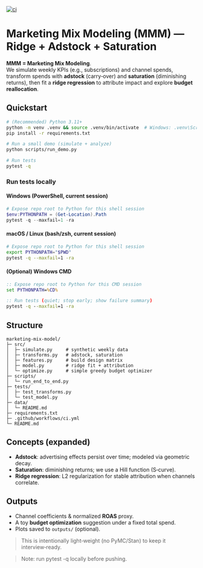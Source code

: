 [![ci](https://github.com/niisaban/marketing-mix-model/actions/workflows/ci.yml/badge.svg)](https://github.com/niisaban/marketing-mix-model/actions/workflows/ci.yml)


# Marketing Mix Modeling (MMM) — Ridge + Adstock + Saturation

**MMM = Marketing Mix Modeling**.  
We simulate weekly KPIs (e.g., subscriptions) and channel spends, transform spends with **adstock** (carry‑over) and **saturation** (diminishing returns), then fit a **ridge regression** to attribute impact and explore **budget reallocation**.

## Quickstart
```bash
# (Recommended) Python 3.11+
python -m venv .venv && source .venv/bin/activate  # Windows: .venv\Scripts\activate
pip install -r requirements.txt

# Run a small demo (simulate + analyze)
python scripts/run_demo.py

# Run tests
pytest -q
```
### Run tests locally

#### Windows (PowerShell, current session)
```powershell
# Expose repo root to Python for this shell session
$env:PYTHONPATH = (Get-Location).Path
pytest -q --maxfail=1 -ra
```

#### macOS / Linux (bash/zsh, current session)
```bash
# Expose repo root to Python for this shell session
export PYTHONPATH="$PWD"
pytest -q --maxfail=1 -ra
```

#### (Optional) Windows CMD
```bat
:: Expose repo root to Python for this CMD session
set PYTHONPATH=%CD%

:: Run tests (quiet; stop early; show failure summary)
pytest -q --maxfail=1 -ra
```


## Structure
```
marketing-mix-model/
├─ src/
│  ├─ simulate.py     # synthetic weekly data
│  ├─ transforms.py   # adstock, saturation
│  ├─ features.py     # build design matrix
│  ├─ model.py        # ridge fit + attribution
│  └─ optimize.py     # simple greedy budget optimizer
├─ scripts/
│  └─ run_end_to_end.py
├─ tests/
│  ├─ test_transforms.py
│  └─ test_model.py
├─ data/
│  └─ README.md
├─ requirements.txt
├─ .github/workflows/ci.yml
└─ README.md
```

## Concepts (expanded)
- **Adstock**: advertising effects persist over time; modeled via geometric decay.
- **Saturation**: diminishing returns; we use a Hill function (S‑curve).
- **Ridge regression**: L2 regularization for stable attribution when channels correlate.

## Outputs
- Channel coefficients & normalized **ROAS** proxy.
- A toy **budget optimization** suggestion under a fixed total spend.
- Plots saved to `outputs/` (optional).

> This is intentionally light‑weight (no PyMC/Stan) to keep it interview‑ready.

> Note: run pytest -q locally before pushing.
